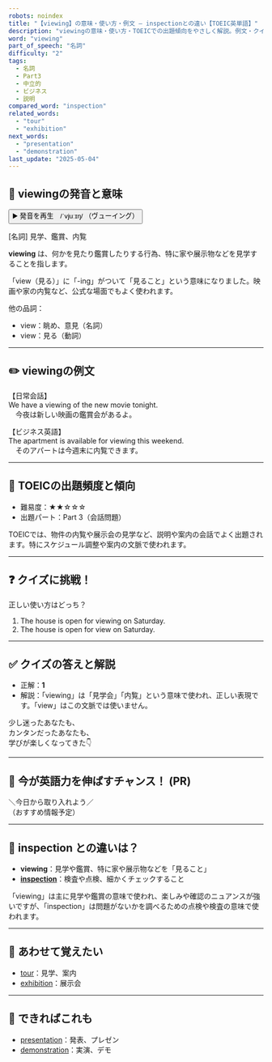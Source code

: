 ```yaml
---
robots: noindex
title: "【viewing】の意味・使い方・例文 ― inspectionとの違い【TOEIC英単語】"
description: "viewingの意味・使い方・TOEICでの出題傾向をやさしく解説。例文・クイズ付きでinspectionとの違いもわかりやすく学べます。"
word: "viewing"
part_of_speech: "名詞"
difficulty: "2"
tags:
  - 名詞
  - Part3
  - 中立的
  - ビジネス
  - 説明
compared_word: "inspection"
related_words:
  - "tour"
  - "exhibition"
next_words:
  - "presentation"
  - "demonstration"
last_update: "2025-05-04"
---
```


## 🔰 viewingの発音と意味

<button class="play-audio" onclick="playTTS('viewing')">
  <span class="play-audio-main">
    ▶️ 発音を再生　/ˈvjuːɪŋ/
  </span>
  <span class="play-audio-sub">
    （ヴューイング）
  </span>
</button>

[名詞] 見学、鑑賞、内覧

**viewing** は、何かを見たり鑑賞したりする行為、特に家や展示物などを見学することを指します。

「view（見る）」に「-ing」がついて「見ること」という意味になりました。映画や家の内覧など、公式な場面でもよく使われます。

他の品詞：  
- view：眺め、意見（名詞）
- view：見る（動詞）

---

## ✏️ viewingの例文

【日常会話】  
We have a viewing of the new movie tonight.  
　今夜は新しい映画の鑑賞会があるよ。

【ビジネス英語】  
The apartment is available for viewing this weekend.  
　そのアパートは今週末に内覧できます。

---

## 🎯 TOEICの出題頻度と傾向

- 難易度：★★☆☆☆
- 出題パート：Part 3（会話問題）

TOEICでは、物件の内覧や展示会の見学など、説明や案内の会話でよく出題されます。特にスケジュール調整や案内の文脈で使われます。

---

## ❓ クイズに挑戦！

正しい使い方はどっち？

1. The house is open for viewing on Saturday.  
2. The house is open for view on Saturday.

---

## ✅ クイズの答えと解説

- 正解：**1**
- 解説：「viewing」は「見学会」「内覧」という意味で使われ、正しい表現です。「view」はこの文脈では使いません。

少し迷ったあなたも、  
カンタンだったあなたも、  
学びが楽しくなってきた👇️

---

## 🚀 今が英語力を伸ばすチャンス！ (PR)

<div class="info-center">
＼今日から取り入れよう／<br>  
（おすすめ情報予定）
</div>

---

## 🤔  inspection との違いは？

- **viewing**：見学や鑑賞、特に家や展示物などを「見ること」
- **[inspection](/inspection)**：検査や点検、細かくチェックすること

「viewing」は主に見学や鑑賞の意味で使われ、楽しみや確認のニュアンスが強いですが、「inspection」は問題がないかを調べるための点検や検査の意味で使われます。

---

## 🧩 あわせて覚えたい

- [tour](/tour)：見学、案内
- [exhibition](/exhibition)：展示会

---

## 📖 できればこれも

- [presentation](/presentation)：発表、プレゼン
- [demonstration](/demonstration)：実演、デモ

<!-- cvid: aid43_bid21 -->
